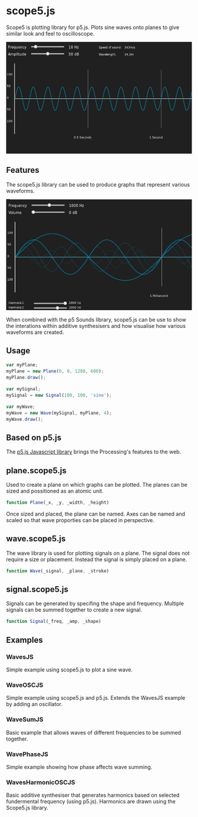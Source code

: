 [p5js]: https://p5js.org/ (under maintenance)

scope5.js
=========

Scope5 is plotting library for p5.js. Plots sine waves onto planes to give similar look and feel to oscilloscope.

![Sine Wave Render](/images/sine.png)

Features
--------

The scope5.js library can be used to produce graphs that represent various waveforms.

![Additive Synth](/images/synth.png)

When combined with the p5 Sounds library, scope5.js can be use to show the interations within additive synthesisers and how visualise how various waveforms are created.

Usage
-----

```js
var myPlane;
myPlane = new Plane(0, 0, 1280, 600);
myPlane.draw();
```

```js
var mySignal;
mySignal = new Signal(100, 100, 'sine');
```

```js
var myWave;
myWave = new Wave(mySignal, myPlane, 4);
myWave.draw();
```

Based on p5.js
----------
The [p5.js Javascript library][p5js]  brings the Processing's features to the web.

plane.scope5.js
---------------
Used to create a plane on which graphs can be plotted. The planes can be sized and possitioned as an atomic unit.
```js
function Plane(_x, _y, _width, _height)
```
Once sized and placed, the plane can be named. Axes can be named and scaled so that wave proporties can be placed in perspective.

wave.scope5.js
--------------
The wave library is used for plotting signals on a plane. The signal does not require a size or placement. Instead the signal is simply placed on a plane.
```js
function Wave(_signal, _plane, _stroke)
```

signal.scope5.js
----------------
Signals can be generated by specifing the shape and frequency. Multiple signals can be summed together to create a new signal.
```js
function Signal(_freq, _amp, _shape)
```

Examples
--------

### WavesJS

Simple example using scope5.js to plot a sine wave.

### WaveOSCJS

Simple example using scope5.js and p5.js. Extends the WavesJS example by adding an oscillator.

### WaveSumJS

Basic example that allows waves of different frequencies to be summed together.

### WavePhaseJS

Simple example showing how phase affects wave summing.

### WavesHarmonicOSCJS

Basic additive synthesiser that generates harmonics based on selected fundermental frequency (using p5.js). Harmonics are drawn using the Scope5.js library.
